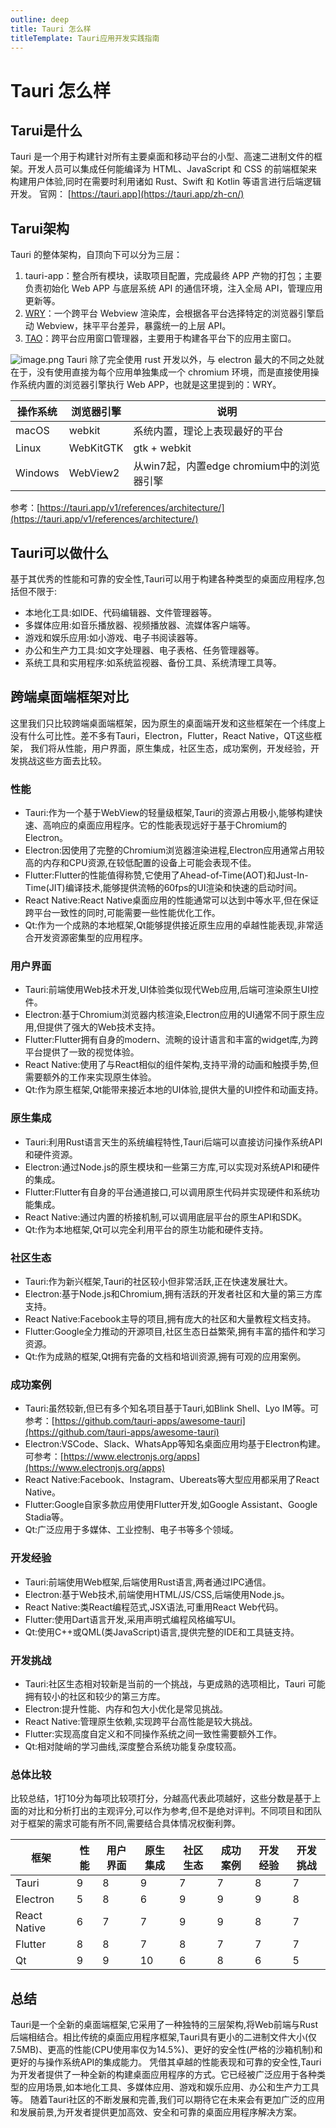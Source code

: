 ```yaml
---
outline: deep
title: Tauri 怎么样
titleTemplate: Tauri应用开发实践指南
---
```


# Tauri 怎么样

## Tarui是什么
Tauri 是一个用于构建针对所有主要桌面和移动平台的小型、高速二进制文件的框架。开发人员可以集成任何能编译为 HTML、JavaScript 和 CSS 的前端框架来构建用户体验,同时在需要时利用诸如 Rust、Swift 和 Kotlin 等语言进行后端逻辑开发。
官网： [https://tauri.app](https://tauri.app/zh-cn/)
## Tarui架构
Tauri 的整体架构，自顶向下可以分为三层：

1. tauri-app：整合所有模块，读取项目配置，完成最终 APP 产物的打包；主要负责初始化 Web APP 与底层系统 API 的通信环境，注入全局 API，管理应用更新等。
2. [WRY](https://github.com/tauri-apps/wry)：一个跨平台 Webview 渲染库，会根据各平台选择特定的浏览器引擎启动 Webview，抹平平台差异，暴露统一的上层 API。
3. [TAO](https://github.com/tauri-apps/tao)：跨平台应用窗口管理器，主要用于构建各平台下的应用主窗口。

![image.png](https://cdn.nlark.com/yuque/0/2024/png/277039/1717393816609-002a56d9-0fc9-43f9-b59a-ddab66432477.png#averageHue=%23f6e9e9&clientId=uc16a16b6-ec32-4&from=paste&id=lQ7Pf&originHeight=543&originWidth=1595&originalType=url&ratio=2&rotation=0&showTitle=false&size=214008&status=done&style=none&taskId=u05e96550-e945-4e87-b5b3-5d6627de81a&title=)
Tauri 除了完全使用 rust 开发以外，与 electron 最大的不同之处就在于，没有使用直接为每个应用单独集成一个 chromium 环境，而是直接使用操作系统内置的浏览器引擎执行 Web APP，也就是这里提到的：WRY。

| 操作系统 | 浏览器引擎 | 说明 |
| --- | --- | --- |
| macOS | webkit | 系统内置，理论上表现最好的平台 |
| Linux | WebKitGTK | gtk + webkit |
| Windows | WebView2 | 从win7起，内置edge chromium中的浏览器引擎 |

参考：[https://tauri.app/v1/references/architecture/](https://tauri.app/v1/references/architecture/)
## Tauri可以做什么
基于其优秀的性能和可靠的安全性,Tauri可以用于构建各种类型的桌面应用程序,包括但不限于:

- 本地化工具:如IDE、代码编辑器、文件管理器等。
- 多媒体应用:如音乐播放器、视频播放器、流媒体客户端等。
- 游戏和娱乐应用:如小游戏、电子书阅读器等。
- 办公和生产力工具:如文字处理器、电子表格、任务管理器等。
- 系统工具和实用程序:如系统监视器、备份工具、系统清理工具等。
## 跨端桌面端框架对比
这里我们只比较跨端桌面端框架，因为原生的桌面端开发和这些框架在一个纬度上没有什么可比性。差不多有Tauri，Electron，Flutter，React Native，QT这些框架， 我们将从性能，用户界面，原生集成，社区生态，成功案例，开发经验，开发挑战这些方面去比较。
### 性能

- Tauri:作为一个基于WebView的轻量级框架,Tauri的资源占用极小,能够构建快速、高响应的桌面应用程序。它的性能表现远好于基于Chromium的Electron。
- Electron:因使用了完整的Chromium浏览器渲染进程,Electron应用通常占用较高的内存和CPU资源,在较低配置的设备上可能会表现不佳。
- Flutter:Flutter的性能值得称赞,它使用了Ahead-of-Time(AOT)和Just-In-Time(JIT)编译技术,能够提供流畅的60fps的UI渲染和快速的启动时间。
- React Native:React Native桌面应用的性能通常可以达到中等水平,但在保证跨平台一致性的同时,可能需要一些性能优化工作。
- Qt:作为一个成熟的本地框架,Qt能够提供接近原生应用的卓越性能表现,非常适合开发资源密集型的应用程序。
### 用户界面

- Tauri:前端使用Web技术开发,UI体验类似现代Web应用,后端可渲染原生UI控件。
- Electron:基于Chromium浏览器内核渲染,Electron应用的UI通常不同于原生应用,但提供了强大的Web技术支持。
- Flutter:Flutter拥有自身的modern、流畹的设计语言和丰富的widget库,为跨平台提供了一致的视觉体验。
- React Native:使用了与React相似的组件架构,支持平滑的动画和触摸手势,但需要额外的工作来实现原生体验。
- Qt:作为原生框架,Qt能带来接近本地的UI体验,提供大量的UI控件和动画支持。
### 原生集成

- Tauri:利用Rust语言天生的系统编程特性,Tauri后端可以直接访问操作系统API和硬件资源。
- Electron:通过Node.js的原生模块和一些第三方库,可以实现对系统API和硬件的集成。
- Flutter:Flutter有自身的平台通道接口,可以调用原生代码并实现硬件和系统功能集成。
- React Native:通过内置的桥接机制,可以调用底层平台的原生API和SDK。
- Qt:作为本地框架,Qt可以完全利用平台的原生功能和硬件支持。
### 社区生态

- Tauri:作为新兴框架,Tauri的社区较小但非常活跃,正在快速发展壮大。
- Electron:基于Node.js和Chromium,拥有活跃的开发者社区和大量的第三方库支持。
- React Native:Facebook主导的项目,拥有庞大的社区和大量教程文档支持。
- Flutter:Google全力推动的开源项目,社区生态日益繁荣,拥有丰富的插件和学习资源。
- Qt:作为成熟的框架,Qt拥有完备的文档和培训资源,拥有可观的应用案例。
### 成功案例

- Tauri:虽然较新,但已有多个知名项目基于Tauri,如Blink Shell、Lyo IM等。可参考：[https://github.com/tauri-apps/awesome-tauri](https://github.com/tauri-apps/awesome-tauri)
- Electron:VSCode、Slack、WhatsApp等知名桌面应用均基于Electron构建。可参考：[https://www.electronjs.org/apps](https://www.electronjs.org/apps)
- React Native:Facebook、Instagram、Ubereats等大型应用都采用了React Native。
- Flutter:Google自家多款应用使用Flutter开发,如Google Assistant、Google Stadia等。
- Qt:广泛应用于多媒体、工业控制、电子书等多个领域。
### 开发经验

- Tauri:前端使用Web框架,后端使用Rust语言,两者通过IPC通信。
- Electron:基于Web技术,前端使用HTML/JS/CSS,后端使用Node.js。
- React Native:类React编程范式,JSX语法,可重用React Web代码。
- Flutter:使用Dart语言开发,采用声明式编程风格编写UI。
- Qt:使用C++或QML(类JavaScript)语言,提供完整的IDE和工具链支持。
### 开发挑战

- Tauri:社区生态相对较新是当前的一个挑战，与更成熟的选项相比，Tauri 可能拥有较小的社区和较少的第三方库。
- Electron:提升性能、内存和包大小优化是常见挑战。
- React Native:管理原生依赖,实现跨平台高性能是较大挑战。
- Flutter:实现高度自定义和不同操作系统之间一致性需要额外工作。
- Qt:相对陡峭的学习曲线,深度整合系统功能复杂度较高。
### 总体比较
比较总结，1打10分为每项比较项打分，分越高代表此项越好，这些分数是基于上面的对比和分析打出的主观评分,可以作为参考,但不是绝对评判。不同项目和团队对于框架的需求可能有所不同,需要结合具体情况权衡利弊。

| 框架 | 性能 | 用户界面 | 原生集成 | 社区生态 | 成功案例 | 开发经验 | 开发挑战 |
| --- | --- | --- | --- | --- | --- | --- | --- |
| Tauri | 9 | 8 | 9 | 7 | 7 | 8 | 7 |
| Electron | 5 | 8 | 6 | 9 | 9 | 9 | 8 |
| React Native | 6 | 7 | 7 | 9 | 9 | 8 | 7 |
| Flutter | 8 | 8 | 7 | 8 | 7 | 7 | 7 |
| Qt | 9 | 9 | 10 | 6 | 8 | 6 | 5 |

## 总结
Tauri是一个全新的桌面端框架,它采用了一种独特的三层架构,将Web前端与Rust后端相结合。相比传统的桌面应用程序框架,Tauri具有更小的二进制文件大小(仅7.5MB)、更高的性能(CPU使用率仅为14.5%)、更好的安全性(严格的沙箱机制)和更好的与操作系统API的集成能力。
凭借其卓越的性能表现和可靠的安全性,Tauri为开发者提供了一种全新的构建桌面应用程序的方式。它已经被广泛应用于各种类型的应用场景,如本地化工具、多媒体应用、游戏和娱乐应用、办公和生产力工具等。
随着Tauri社区的不断发展和完善,我们可以期待它在未来会有更加广泛的应用和发展前景,为开发者提供更加高效、安全和可靠的桌面应用程序解决方案。
